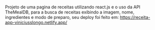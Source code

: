 Projeto de uma pagina de receitas utilizando react.js e o uso da API TheMealDB, para a busca de receitas exibindo a imagem, nome, ingredientes e modo de preparo, seu deploy foi feito em: https://receita-app-viniciusslongo.netlify.app/
